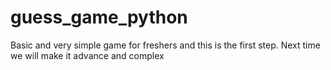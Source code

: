 # guess_game_python
Basic and very simple game for freshers and this is the first step. Next time we will make it advance and complex

